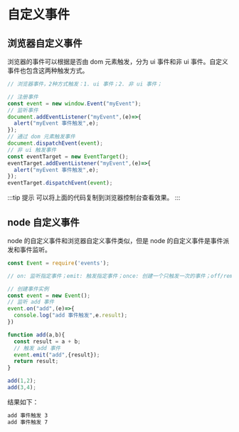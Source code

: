 # 自定义事件

## 浏览器自定义事件

浏览器的事件可以根据是否由 dom 元素触发，分为 ui 事件和非 ui 事件。自定义事件也包含这两种触发方式。

```js
// 浏览器事件，2种方式触发：1. ui 事件；2. 非 ui 事件；

// 注册事件
const event = new window.Event("myEvent");
// 监听事件
document.addEventListener("myEvent",(e)=>{
  alert("myEvent 事件触发",e);
});
// 通过 dom 元素触发事件
document.dispatchEvent(event);
// 非 ui 触发事件
const eventTarget = new EventTarget();
eventTarget.addEventListener("myEvent",(e)=>{
  alert("myEvent 事件触发",e);
});
eventTarget.dispatchEvent(event);
```

:::tip 提示
可以将上面的代码复制到浏览器控制台查看效果。
:::

## node 自定义事件

node 的自定义事件和浏览器自定义事件类似，但是 node 的自定义事件是事件派发和事件监听。

```js
const Event = require('events');

// on: 监听指定事件；emit: 触发指定事件；once: 创建一个只触发一次的事件；off/removeListener: 移除指定事件；removeAllListeners: 移除所有事件；

// 创建事件实例
const event = new Event();
// 监听 add 事件
event.on("add",(e)=>{
  console.log("add 事件触发",e.result);
})

function add(a,b){
  const result = a + b;
  // 触发 add 事件
  event.emit("add",{result});
  return result;
}

add(1,2);
add(3,4);
```

结果如下：
```bash
add 事件触发 3
add 事件触发 7
```